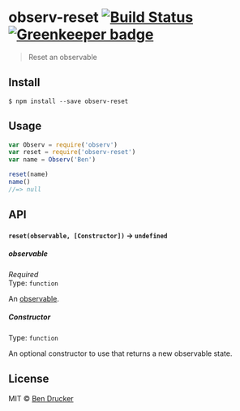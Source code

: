 # observ-reset [![Build Status](https://travis-ci.org/bendrucker/observ-reset.svg?branch=master)](https://travis-ci.org/bendrucker/observ-reset) [![Greenkeeper badge](https://badges.greenkeeper.io/bendrucker/observ-reset.svg)](https://greenkeeper.io/)

> Reset an observable


## Install

```
$ npm install --save observ-reset
```


## Usage

```js
var Observ = require('observ')
var reset = require('observ-reset')
var name = Observ('Ben')

reset(name)
name()
//=> null
```

## API

#### `reset(observable, [Constructor])` -> `undefined`

##### observable

*Required*  
Type: `function`

An [observable](https://github.com/raynos/observ).

##### Constructor

Type: `function`

An optional constructor to use that returns a new observable state.

## License

MIT © [Ben Drucker](http://bendrucker.me)
